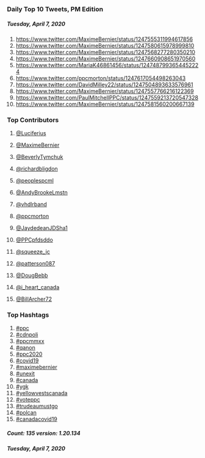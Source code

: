 ### Daily Top 10 Tweets, PM Edition
##### Tuesday, April 7, 2020
 1) https://www.twitter.com/MaximeBernier/status/1247555311994617856
 2) https://www.twitter.com/MaximeBernier/status/1247580615978999810
 3) https://www.twitter.com/MaximeBernier/status/1247568277280350210
 4) https://www.twitter.com/MaximeBernier/status/1247660908651970560
 5) https://www.twitter.com/MariaK46861456/status/1247487993654452224
 6) https://www.twitter.com/ppcmorton/status/1247617054498263043
 7) https://www.twitter.com/DavidMilley22/status/1247504893633576961
 8) https://www.twitter.com/MaximeBernier/status/1247557766216122369
 9) https://www.twitter.com/PaulMitchellPPC/status/1247559213720547328
10) https://www.twitter.com/MaximeBernier/status/1247581560200667139

### Top Contributors
  1) [@Luciferius](https://www.twitter.com/Luciferius)
  2) [@MaximeBernier](https://www.twitter.com/MaximeBernier)
  3) [@BeverlyTymchuk](https://www.twitter.com/BeverlyTymchuk)
  4) [@richardbligdon](https://www.twitter.com/richardbligdon)
  5) [@peoplespcml](https://www.twitter.com/peoplespcml)
  6) [@AndyBrookeLmstn](https://www.twitter.com/AndyBrookeLmstn)
  7) [@vhdlrband](https://www.twitter.com/vhdlrband)
  8) [@ppcmorton](https://www.twitter.com/ppcmorton)
  9) [@JaydedeanJDSha1](https://www.twitter.com/JaydedeanJDSha1)
 10) [@PPCpfdsddo](https://www.twitter.com/PPCpfdsddo)

 11) [@squeeze_jc](https://www.twitter.com/squeeze_jc)
 12) [@patterson087](https://www.twitter.com/patterson087)
 13) [@DougBebb](https://www.twitter.com/DougBebb)
 14) [@i_heart_canada](https://www.twitter.com/i_heart_canada)
 15) [@BillArcher72](https://www.twitter.com/BillArcher72)


### Top Hashtags

  1) [#ppc](https://www.twitter.com/hashtag/ppc)
  2) [#cdnpoli](https://www.twitter.com/hashtag/cdnpoli)
  3) [#ppcmmxx](https://www.twitter.com/hashtag/ppcmmxx)
  4) [#qanon](https://www.twitter.com/hashtag/qanon)
  5) [#ppc2020](https://www.twitter.com/hashtag/ppc2020)
  6) [#covid19](https://www.twitter.com/hashtag/covid19)
  7) [#maximebernier](https://www.twitter.com/hashtag/maximebernier)
  8) [#unexit](https://www.twitter.com/hashtag/unexit)
  9) [#canada](https://www.twitter.com/hashtag/canada)
 10) [#ygk](https://www.twitter.com/hashtag/ygk)
 11) [#yellowvestscanada](https://www.twitter.com/hashtag/yellowvestscanada)
 12) [#voteppc](https://www.twitter.com/hashtag/voteppc)
 13) [#trudeaumustgo](https://www.twitter.com/hashtag/trudeaumustgo)
 14) [#polcan](https://www.twitter.com/hashtag/polcan)
 15) [#canadacovid19](https://www.twitter.com/hashtag/canadacovid19)

##### Count: 135	version: 1.20.134
##### Tuesday, April 7, 2020

